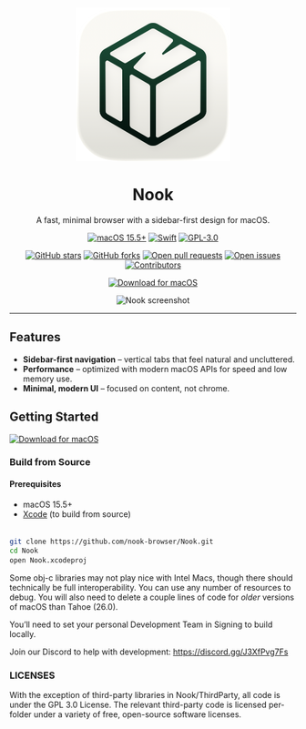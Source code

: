 <div align="center">
  <img width="270" height="270" src="/assets/icon.png" alt="Nook Logo">
  <h1><b>Nook</b></h1>
  <p>
    A fast, minimal browser with a sidebar-first design for macOS.
    <br>
  </p>
</div>

<p align="center">
  <a href="https://www.apple.com/macos/"><img src="https://badgen.net/badge/macOS/15.5+/blue" alt="macOS 15.5+"></a>
  <a href="https://swift.org/"><img src="https://badgen.net/badge/Swift/6/orange" alt="Swift"></a>
  <a href="./LICENSE"><img src="https://badgen.net/badge/License/GPL-3.0/green" alt="GPL-3.0"></a>
</p>

<p align="center">
  <a href="https://github.com/nook-browser/Nook/stargazers"><img src="https://img.shields.io/github/stars/nook-browser/Nook?style=social" alt="GitHub stars"></a>
  <a href="https://github.com/nook-browser/Nook/network/members"><img src="https://img.shields.io/github/forks/nook-browser/Nook?style=social" alt="GitHub forks"></a>
  <a href="https://github.com/nook-browser/Nook/pulls"><img src="https://img.shields.io/github/issues-pr/nook-browser/Nook" alt="Open pull requests"></a>
  <a href="https://github.com/nook-browser/Nook/issues"><img src="https://img.shields.io/github/issues/nook-browser/Nook" alt="Open issues"></a>
  <a href="https://github.com/nook-browser/Nook/graphs/contributors"><img src="https://img.shields.io/github/contributors/nook-browser/Nook" alt="Contributors"></a>
</p>

<p align="center">
  <a href="https://github.com/nook-browser/nook/releases/download/v1.0.2/Nook-v1.0.2.dmg"><img src="https://img.shields.io/badge/Download%20for-macOS-000000?style=for-the-badge&logo=apple&logoColor=white" alt="Download for macOS"></a>
</p>

<p align="center">
  <img src="https://github.com/user-attachments/assets/dbfe9e9c-82f5-4f59-a073-b86ea05e5f26" alt="Nook screenshot">
</p>

---

## Features  

-  **Sidebar-first navigation** – vertical tabs that feel natural and uncluttered.
-  **Performance** – optimized with modern macOS APIs for speed and low memory use.  
-  **Minimal, modern UI** – focused on content, not chrome.  


## Getting Started  
[![Download for macOS](https://img.shields.io/badge/Download%20for-macOS-000000?style=for-the-badge&logo=apple&logoColor=white)](https://github.com/nook-browser/nook/releases/download/v1.0.2/Nook-v1.0.2.dmg)

### Build from Source

#### Prerequisites  
- macOS 15.5+
- [Xcode](https://developer.apple.com/xcode/) (to build from source)
```bash

git clone https://github.com/nook-browser/Nook.git
cd Nook
open Nook.xcodeproj
```

Some obj-c libraries may not play nice with Intel Macs, though there should technically be full interoperability. You can use any number of resources to debug. You will also need to delete a couple lines of code for *older* versions of macOS than Tahoe (26.0).

You’ll need to set your personal Development Team in Signing to build locally.

Join our Discord to help with development: https://discord.gg/J3XfPvg7Fs



### LICENSES
With the exception of third-party libraries in Nook/ThirdParty, all code is under the GPL 3.0 License. The relevant third-party code is licensed per-folder under a variety of free, open-source software licenses.

